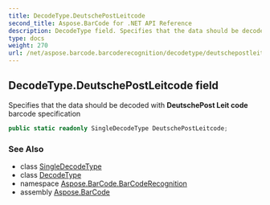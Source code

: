 ```yaml
---
title: DecodeType.DeutschePostLeitcode
second_title: Aspose.BarCode for .NET API Reference
description: DecodeType field. Specifies that the data should be decoded with DeutschePost Leit code barcode specification
type: docs
weight: 270
url: /net/aspose.barcode.barcoderecognition/decodetype/deutschepostleitcode/
---
```

## DecodeType.DeutschePostLeitcode field

Specifies that the data should be decoded with **DeutschePost Leit code** barcode specification

```csharp
public static readonly SingleDecodeType DeutschePostLeitcode;
```

### See Also

* class [SingleDecodeType](../../singledecodetype/)
* class [DecodeType](../)
* namespace [Aspose.BarCode.BarCodeRecognition](../../../aspose.barcode.barcoderecognition/)
* assembly [Aspose.BarCode](../../../)


